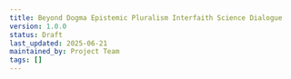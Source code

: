 ```yaml
---
title: Beyond Dogma Epistemic Pluralism Interfaith Science Dialogue
version: 1.0.0
status: Draft
last_updated: 2025-06-21
maintained_by: Project Team
tags: []
---
```

